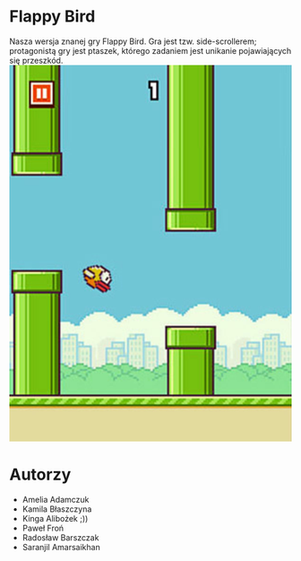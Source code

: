 # Flappy Bird
Nasza wersja znanej gry Flappy Bird. Gra jest tzw. side-scrollerem; protagonistą gry jest ptaszek, którego zadaniem jest unikanie pojawiających się przeszkód.
![flappy bird](flappy.jpg)

# Autorzy
* Amelia Adamczuk
* Kamila Błaszczyna
* Kinga Alibożek ;))
* Paweł Froń
* Radosław Barszczak
* Saranjil Amarsaikhan


